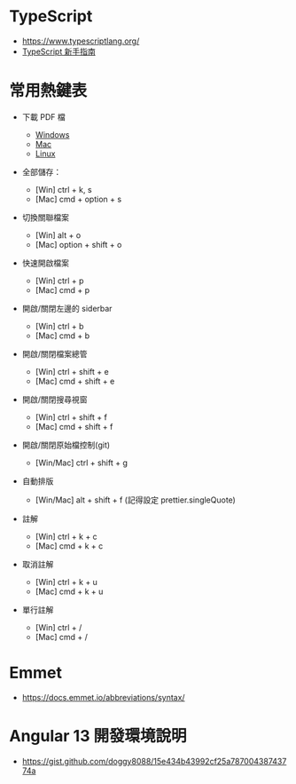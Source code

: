 # TypeScript

- https://www.typescriptlang.org/
- [TypeScript 新手指南](https://willh.gitbook.io/typescript-tutorial/)

# 常用熱鍵表

- 下載 PDF 檔

  - [Windows](https://code.visualstudio.com/shortcuts/keyboard-shortcuts-windows.pdf)
  - [Mac](https://code.visualstudio.com/shortcuts/keyboard-shortcuts-macos.pdf)
  - [Linux](https://code.visualstudio.com/shortcuts/keyboard-shortcuts-linux.pdf)

- 全部儲存：

  - [Win] ctrl + k, s
  - [Mac] cmd + option + s

- 切換關聯檔案

  - [Win] alt + o
  - [Mac] option + shift + o

- 快速開啟檔案

  - [Win] ctrl + p
  - [Mac] cmd + p

- 開啟/關閉左邊的 siderbar

  - [Win] ctrl + b
  - [Mac] cmd + b

- 開啟/關閉檔案總管

  - [Win] ctrl + shift + e
  - [Mac] cmd + shift + e

- 開啟/關閉搜尋視窗

  - [Win] ctrl + shift + f
  - [Mac] cmd + shift + f

- 開啟/關閉原始檔控制(git)

  - [Win/Mac] ctrl + shift + g

- 自動排版

  - [Win/Mac] alt + shift + f (記得設定 prettier.singleQuote)

- 註解

  - [Win] ctrl + k + c
  - [Mac] cmd + k + c

- 取消註解

  - [Win] ctrl + k + u
  - [Mac] cmd + k + u

- 單行註解
  - [Win] ctrl + /
  - [Mac] cmd + /

# Emmet

- https://docs.emmet.io/abbreviations/syntax/

# Angular 13 開發環境說明

- https://gist.github.com/doggy8088/15e434b43992cf25a78700438743774a
